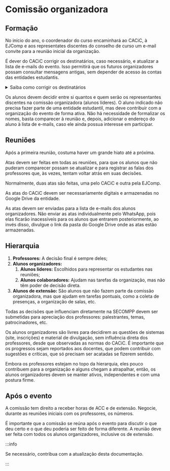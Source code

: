 # Comissão organizadora

## Formação

No início do ano, o coordenador do curso encaminhará ao CACiC, à EJComp e aos representates discentes do conselho de curso um e-mail convite para a reunião inicial da organização.

É dever do CACiC corrigir os destinatários, caso necessário, e atualizar a lista de e-mails do evento. Isso permitirá que os futuros organizadores possam consultar mensagens antigas, sem depender de acesso às contas das entidades estudantis.

<details>
  <summary>Saiba como corrigir os destinatários</summary>

1. Clique para "responder a todos" e observe a lista de destinatários e CC;
1. Mova para o campo "Para", caso esteja no campo "CC":
   - O CACiC;
   - A EJComp;
   - Os professores relevantes na organização do evento;
1. Colete os endereços dos alunos individuais e os adicione à lista de e-mails do evento (Google Groups):
   - Caso eles não possuam interesse em participar, eles poderão ser removidos posteriormente.
   - Remova os participantes antigos. _NÃO_ remova os proprietários da lista.
1. Retire os alunos individuais da lista de destinatários e/ou CC;
1. Adicione o endereço da lista de e-mails do evento no campo "Para".
1. Informe a mudança aos professores:
   - "Realizando correção nos destinatários: exclusão de discentes individuais e inclusão do endereço da lista de e-mails de alunos organizadores do evento. A lista é monitorada pelo CACiC e os discentes removidos são integrantes da lista."

</details>

Os alunos devem decidir entre si quantos e quem serão os representantes discentes na comissão organizadora (alunos líderes). O aluno indicado não precisa fazer parte de uma entidade estudantil, mas deve contribuir com a organização do evento de forma ativa. Não há necessidade de formalizar os nomes, basta comparecer à reunião e, depois, adicionar o endereço do aluno à lista de e-mails, caso ele ainda possua interesse em participar.

## Reuniões

Após a primeira reunião, costuma haver um grande hiato até a próxima.

Atas devem ser feitas em todas as reuniões, para que os alunos que não puderam comparecer possam se atualizar e para registrar as falas dos professores que, às vezes, tentam voltar atrás em suas decisões.

Normalmente, duas atas são feitas, uma pelo CACiC e outra pela EJComp.

As atas do CACiC devem ser necessariamente digitais e armazenadas no Google Drive da entidade.

As atas devem ser enviadas para a lista de e-mails dos alunos organizadores. Não enviar as atas individualmente pelo WhatsApp, pois elas ficarão inacessíveis para os alunos que entrarem posteriormente, ao invés disso, divulgue o link da pasta do Google Drive onde as atas estão armazenadas.

## Hierarquia

1. **Professores:** A decisão final é sempre deles;
1. **Alunos organizadores:**
   1. **Alunos líderes:** Escolhidos para representar os estudantes nas reuniões;
   1. **Alunos colaboradores:** Ajudam nas tarefas da organização, mas não têm poder de decisão direta.
1. **Alunos de extensão:** São alunos que não fazem parte da comissão organizadora, mas que ajudam em tarefas pontuais, como a coleta de presenças, a organização de salas, etc.

Todas as decisões que influenciam diretamente na SECOMPP devem ser submetidas para apreciação dos professores: palestrantes, temas, patrocinadores, etc.

Os alunos organizadores são livres para decidirem as questões de sistemas (site, inscrições) e material de divulgação, sem influência direta dos professores, desde que observadas as normas do CACiC. É importante que os progressos sejam reportados aos docentes, que podem contribuir com sugestões e críticas, que só precisam ser acatadas se fizerem sentido.

Embora os professores estejam no topo da hierarquia, eles pouco contribuem para a organização e alguns chegam a atrapalhar, então, os alunos organizadores devem se manter ativos, independentes e com uma postura firme.

## Após o evento

A comissão tem direito a receber horas de ACC e de extensão. Negocie, durante as reuniões iniciais com os professores, os números.

É importante que a comissão se reúna após o evento para discutir o que deu certo e o que deu poderia ser feito de forma diferente. A reunião deve ser feita com todos os alunos organizadores, inclusive os de extensão.

:::info

Se necessário, contribua com a atualização desta documentação.

:::
